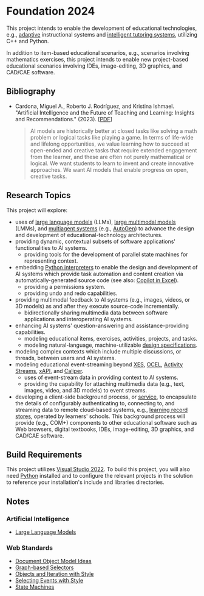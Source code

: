 # Foundation 2024

This project intends to enable the development of educational technologies, e.g., [adaptive](https://en.wikipedia.org/wiki/Adaptive_learning) instructional systems and [intelligent tutoring systems](https://en.wikipedia.org/wiki/Intelligent_tutoring_system), utilizing C++ and Python.

In addition to item-based educational scenarios, e.g., scenarios involving mathematics exercises, this project intends to enable new project-based educational scenarios involving IDEs, image-editing, 3D graphics, and CAD/CAE software.

## Bibliography

* Cardona, Miguel A., Roberto J. Rodríguez, and Kristina Ishmael. "Artificial Intelligence and the Future of Teaching and Learning: Insights and Recommendations." (2023). [[PDF](https://tech.ed.gov/files/2023/05/ai-future-of-teaching-and-learning-report.pdf)]

  > AI models are historically better at closed tasks like solving a math problem or logical tasks like playing a game. In terms of life-wide and lifelong opportunities, we value learning how to succeed at open-ended and creative tasks that require extended engagement from the learner, and these are often not purely mathematical or logical. We want students to learn to invent and create innovative approaches. We want AI models that enable progress on open, creative tasks.

## Research Topics

This project will explore:

* uses of [large language models](https://en.wikipedia.org/wiki/Large_language_model) (LLMs), [large multimodal models](https://en.wikipedia.org/wiki/Large_language_model#Multimodality) (LMMs), and [multiagent systems](https://en.wikipedia.org/wiki/Multiagent_system) (e.g., [AutoGen](https://github.com/microsoft/autogen)) to advance the design and development of educational-technology architectures.
* providing dynamic, contextual subsets of software applications' functionalities to AI systems.
  * providing tools for the development of parallel state machines for representing context.
* embedding [Python interpreters](https://docs.python.org/3/c-api/) to enable the design and development of AI systems which provide task automation and content creation via automatically-generated source code (see also: [Copilot in Excel](https://www.youtube.com/watch?v=vGI6VLr8L5w)).
  * providing a permissions system.
  * providing undo and redo capabilities.
* providing multimodal feedback to AI systems (e.g., images, videos, or 3D models) as and after they execute source-code incrementally.
  * bidirectionally sharing multimedia data between software applications and interoperating AI systems.
* enhancing AI systems' question-answering and assistance-providing capabilities.
  * modeling educational items, exercises, activities, projects, and tasks.
  * modeling natural-language, machine-utilizable [design specifications](https://en.wikipedia.org/wiki/Design_specification).
* modeling complex contexts which include multiple discussions, or threads, between users and AI systems.
* modeling educational event-streaming beyond [XES](https://xes-standard.org/), [OCEL](https://www.ocel-standard.org/), [Activity Streams](https://www.w3.org/TR/activitystreams-core/), [xAPI](https://xapi.com/), and [Caliper](https://www.imsglobal.org/activity/caliper).
  * uses of event-stream data in providing context to AI systems. 
  * providing the capability for attaching multimedia data (e.g., text, images, video, and 3D models) to event streams.
* developing a client-side background process, or [service](https://en.wikipedia.org/wiki/Windows_service), to encapsulate the details of configurably authenticating to, connecting to, and streaming data to remote cloud-based systems, e.g., [learning record stores](https://en.wikipedia.org/wiki/Learning_Record_Store), operated by learners' schools. This background process will provide (e.g., COM+) components to other educational software such as Web browsers, digital textbooks, IDEs, image-editing, 3D graphics, and CAD/CAE software.

## Build Requirements

This project utilizes [Visual Studio 2022](https://visualstudio.microsoft.com/downloads/). To build this project, you will also need [Python](https://www.python.org/downloads/) installed and to configure the relevant projects in the solution to reference your installation's include and libraries directories.

## Notes
### Artificial Intelligence
* [Large Language Models](/Notes/Large%20Language%20Models.md)

### Web Standards
* [Document Object Model Ideas](/Notes/Document%20Object%20Model%20Ideas.md)
* [Graph-based Selectors](/Notes/Graph-based%20Selectors.md)
* [Objects and Iteration with Style](/Notes/Objects%20and%20Iteration%20with%20Style.md)
* [Selecting Events with Style](/Notes/Selecting%20Events%20with%20Style.md)
* [State Machines](/Notes/State%20Machines.md)
